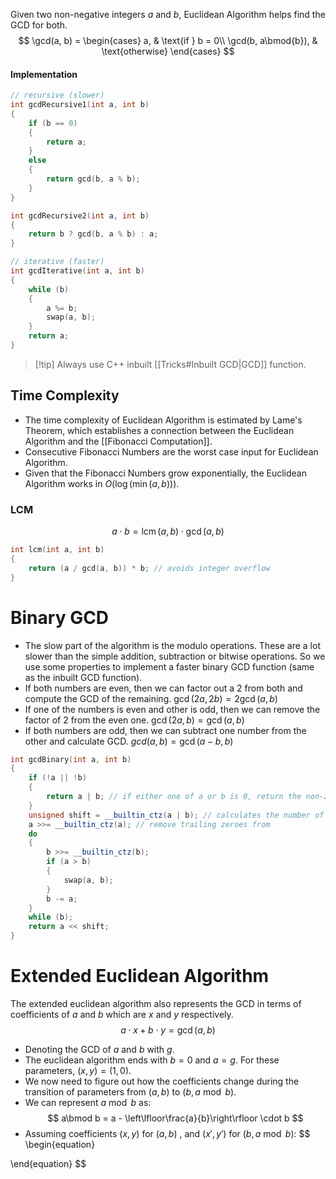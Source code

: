 Given two non-negative integers $a$ and $b$, Euclidean Algorithm helps find the GCD for both.
$$
\gcd(a, b) =
\begin{cases}
a, & \text{if } b = 0\\
\gcd(b, a\bmod{b}), & \text{otherwise}
\end{cases}
$$
#### Implementation
```cpp
// recursive (slower)
int gcdRecursive1(int a, int b)
{
	if (b == 0)
	{
		return a;
	}
	else
	{
		return gcd(b, a % b);
	}
}

int gcdRecursive2(int a, int b)
{
	return b ? gcd(b, a % b) : a;
}

// iterative (faster)
int gcdIterative(int a, int b)
{
	while (b)
	{
		a %= b;
		swap(a, b);
	}
	return a;
}
```

> [!tip] Always use C++ inbuilt [[Tricks#Inbuilt GCD|GCD]] function.
## Time Complexity
- The time complexity of Euclidean Algorithm is estimated by Lame's Theorem, which establishes a connection between the Euclidean Algorithm and the [[Fibonacci Computation]].
- Consecutive Fibonacci Numbers are the worst case input for Euclidean Algorithm.
- Given that the Fibonacci Numbers grow exponentially, the Euclidean Algorithm works in $O\Big(\log\big(\min(a, b)\big)\Big)$.
### LCM
$$
\DeclareMathOperator{\lcm}{lcm}
a\cdot b = \lcm(a,b)\cdot\gcd(a,b)
$$
```cpp
int lcm(int a, int b)
{
	return (a / gcd(a, b)) * b; // avoids integer overflow
}
```
# Binary GCD
- The slow part of the algorithm is the modulo operations. These are a lot slower than the simple addition, subtraction or bitwise operations. So we use some properties to implement a faster binary GCD function (same as the inbuilt GCD function).
- If both numbers are even, then we can factor out a $2$ from both and compute the GCD of the remaining.
  $\gcd(2a, 2b) = 2\gcd(a, b)$
- If one of the numbers is even and other is odd, then we can remove the factor of $2$ from the even one.
  $\gcd(2a, b) = \gcd(a, b)$
- If both numbers are odd, then we can subtract one number from the other and calculate GCD.
  $gcd(a, b) = \gcd(a-b, b)$
```cpp
int gcdBinary(int a, int b)
{
	if (!a || !b)
	{
		return a | b; // if either one of a or b is 0, return the non-zero value
	}
	unsigned shift = __builtin_ctz(a | b); // calculates the number of trailing zeroes in binary form of a | b
	a >>= __builtin_ctz(a); // remove trailing zeroes from 
	do
	{
		b >>= __builtin_ctz(b);
		if (a > b)
		{
			swap(a, b);
		}
		b -= a;
	}
	while (b);
	return a << shift;
}
```
# Extended Euclidean Algorithm
The extended euclidean algorithm also represents the GCD in terms of coefficients of $a$ and $b$ which are $x$ and $y$ respectively.
$$a\cdot x + b\cdot y = \gcd(a, b)$$
- Denoting the GCD of $a$ and $b$ with $g$.
- The euclidean algorithm ends with $b=0$ and $a=g$. For these parameters, $(x, y) = (1, 0)$.
- We now need to figure out how the coefficients change during the transition of parameters from $(a, b)$ to $(b, a\bmod b)$.
- We can represent $a\bmod b$ as:
$$
a\bmod b = a - \left\lfloor\frac{a}{b}\right\rfloor \cdot b
$$
- Assuming coefficients $(x, y)$ for $(a, b)$ , and $(x', y')$ for $(b, a\bmod b)$:
$$
\begin{equation}

\end{equation}
$$